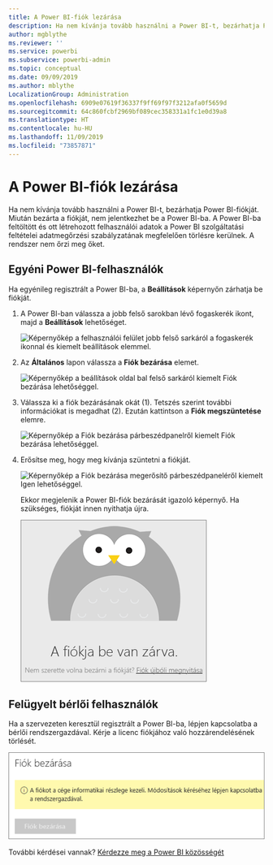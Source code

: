 ```yaml
---
title: A Power BI-fiók lezárása
description: Ha nem kívánja tovább használni a Power BI-t, bezárhatja Power BI-fiókját.
author: mgblythe
ms.reviewer: ''
ms.service: powerbi
ms.subservice: powerbi-admin
ms.topic: conceptual
ms.date: 09/09/2019
ms.author: mblythe
LocalizationGroup: Administration
ms.openlocfilehash: 6909e07619f36337f9ff69f97f3212afa0f5659d
ms.sourcegitcommit: 64c860fcbf2969bf089cec358331a1fc1e0d39a8
ms.translationtype: HT
ms.contentlocale: hu-HU
ms.lasthandoff: 11/09/2019
ms.locfileid: "73857871"
---
```

# <a name="close-your-power-bi-account"></a>A Power BI-fiók lezárása

Ha nem kívánja tovább használni a Power BI-t, bezárhatja Power BI-fiókját.  Miután bezárta a fiókját, nem jelentkezhet be a Power BI-ba. A Power BI-ba feltöltött és ott létrehozott felhasználói adatok a Power BI szolgáltatási feltételei adatmegőrzési szabályzatának megfelelően törlésre kerülnek. A rendszer nem őrzi meg őket.

## <a name="individual-power-bi-users"></a>Egyéni Power BI-felhasználók

Ha egyénileg regisztrált a Power BI-ba, a **Beállítások** képernyőn zárhatja be fiókját.

1. A Power BI-ban válassza a jobb felső sarokban lévő fogaskerék ikont, majd a **Beállítások** lehetőséget.

    ![Képernyőkép a felhasználói felület jobb felső sarkáról a fogaskerék ikonnal és kiemelt beállítások elemmel.](media/service-admin-closing-your-account/close-account-settings.png)

1. Az **Általános** lapon válassza a **Fiók bezárása** elemet.

    ![Képernyőkép a beállítások oldal bal felső sarkáról kiemelt Fiók bezárása lehetőséggel.](media/service-admin-closing-your-account/close-account-settings-2.png)

1. Válassza ki a fiók bezárásának okát (1). Tetszés szerint további információkat is megadhat (2). Ezután kattintson a **Fiók megszüntetése** elemre.

    ![Képernyőkép a Fiók bezárása párbeszédpanelről kiemelt Fiók bezárása lehetőséggel.](media/service-admin-closing-your-account/close-account-settings-3.png)

1. Erősítse meg, hogy meg kívánja szüntetni a fiókját.

    ![Képernyőkép a Fiók bezárása megerősítő párbeszédpaneléről kiemelt Igen lehetőséggel.](media/service-admin-closing-your-account/close-account-settings-4.png)

    Ekkor megjelenik a Power BI-fiók bezárását igazoló képernyő. Ha szükséges, fiókját innen nyithatja újra.

    ![Képernyőkép a fiók lezárását ismertető párbeszédpanelről.](media/service-admin-closing-your-account/close-account-settings-5.png)

## <a name="managed-tenant-users"></a>Felügyelt bérlői felhasználók

Ha a szervezeten keresztül regisztrált a Power BI-ba, lépjen kapcsolatba a bérlői rendszergazdával. Kérje a licenc fiókjához való hozzárendelésének törlését.

![Felügyelt fiók bezárása](media/service-admin-closing-your-account/close-account-managed.png)

További kérdései vannak? [Kérdezze meg a Power BI közösségét](https://community.powerbi.com/)